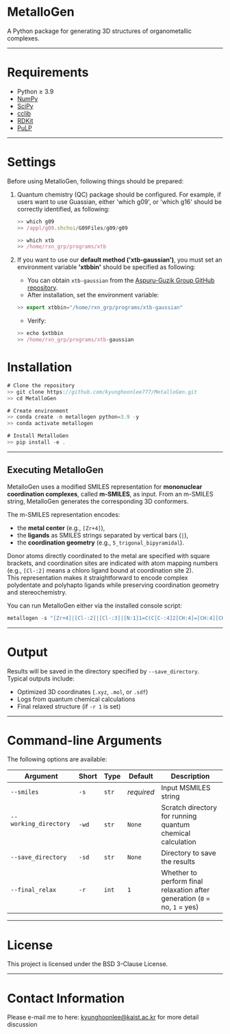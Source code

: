 # MetalloGen

A Python package for generating 3D structures of organometallic complexes.

---

# Requirements

- Python ≥ 3.9  
- [NumPy](https://numpy.org/)
- [SciPy](https://scipy.org/)
- [cclib](https://cclib.github.io/)
- [RDKit](https://www.rdkit.org/)
- [PuLP](https://coin-or.github.io/pulp/)

---

# Settings

Before using MetalloGen, following things should be prepared:

1. Quantum chemistry (QC) package should be configured. For example, if users want to use Guassian, either 'which g09', or 'which g16' should be correctly identified, as following:

    ```jsx
    >> which g09
    >> /appl/g09.shchoi/G09Files/g09/g09

    >> which xtb
    >> /home/rxn_grp/programs/xtb
    ```

2. If you want to use our **default method ('xtb-gaussian')**, you must set an environment variable **'xtbbin'** should be specified as following:

    - You can obtain `xtb-gaussian` from the [Aspuru-Guzik Group GitHub repository](https://github.com/aspuru-guzik-group/xtb-gaussian).  
    - After installation, set the environment variable:
    ```jsx
    >> export xtbbin="/home/rxn_grp/programs/xtb-gaussian"
    ```
    - Verify:
    ```jsx
    >> echo $xtbbin
    >> /home/rxn_grp/programs/xtb-gaussian
    ```

# Installation

```jsx
# Clone the repository
>> git clone https://github.com/kyunghoonlee777/MetalloGen.git
>> cd MetalloGen

# Create environment
>> conda create -n metallogen python=3.9 -y
>> conda activate metallogen

# Install MetalloGen
>> pip install -e .
```

---

## Executing MetalloGen

MetalloGen uses a modified SMILES representation for **mononuclear coordination complexes**, called **m-SMILES**, as input. From an m-SMILES string, MetalloGen generates the corresponding 3D conformers.

The m-SMILES representation encodes:
- the **metal center** (e.g., `[Zr+4]`),
- the **ligands** as SMILES strings separated by vertical bars (`|`),
- the **coordination geometry** (e.g., `5_trigonal_bipyramidal`).

Donor atoms directly coordinated to the metal are specified with square brackets, and coordination sites are indicated with atom mapping numbers (e.g., `[Cl-:2]` means a chloro ligand bound at coordination site 2).  
This representation makes it straightforward to encode complex polydentate and polyhapto ligands while preserving coordination geometry and stereochemistry.

You can run MetalloGen either via the installed console script:

```jsx
metallogen -s "[Zr+4]|[Cl-:2]|[Cl-:3]|[N:1]1=C(C[C-:4]2[CH:4]=[CH:4][CH:4]=[CH:4]2)C=CC=C1(C[C-:5]3[CH:5]=[CH:5][CH:5]=[CH:5]3)|5_trigonal_bipyramidal" -wd <WORKING DiRECTORY> -sd <SAVE DIRECTORY> -r 1
```

---

# Output

Results will be saved in the directory specified by `--save_directory`.  
Typical outputs include:

- Optimized 3D coordinates (`.xyz`, `.mol`, or `.sdf`)
- Logs from quantum chemical calculations
- Final relaxed structure (if `-r 1` is set)

---

# Command-line Arguments

The following options are available:

| Argument | Short | Type | Default | Description |
|----------|-------|------|---------|-------------|
| `--smiles` | `-s` | `str` | *required* | Input MSMILES string |
| `--working_directory` &nbsp;&nbsp;&nbsp;&nbsp;| `-wd` | `str` | `None` | Scratch directory for running quantum chemical calculation |
| `--save_directory` | `-sd` | `str` | `None` | Directory to save the results |
| `--final_relax` | `-r` | `int` | `1` | Whether to perform final relaxation after generation (`0` = no, `1` = yes) |

---

# License

This project is licensed under the BSD 3-Clause License.

---

# Contact Information

Please e-mail me to here: [kyunghoonlee@kaist.ac.kr](mailto:kyunghoonlee@kaist.ac.kr) for more detail discussion
